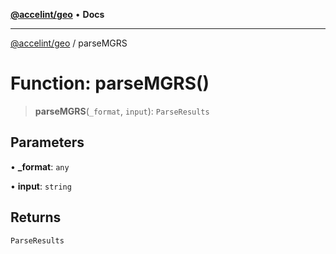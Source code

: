 <!-- Copyright 2025 Hypergiant Galactic Systems Inc. All rights reserved.
This file is licensed to you under the Apache License, Version 2.0 (the "License");
you may not use this file except in compliance with the License. You may obtain a copy
of the License at https://www.apache.org/licenses/LICENSE-2.0
Unless required by applicable law or agreed to in writing, software distributed under
the License is distributed on an "AS IS" BASIS, WITHOUT WARRANTIES OR REPRESENTATIONS
OF ANY KIND, either express or implied. See the License for the specific language
governing permissions and limitations under the License. -->

[**@accelint/geo**](../README.md) • **Docs**

***

[@accelint/geo](../README.md) / parseMGRS

# Function: parseMGRS()

> **parseMGRS**(`_format`, `input`): `ParseResults`

## Parameters

• **\_format**: `any`

• **input**: `string`

## Returns

`ParseResults`
